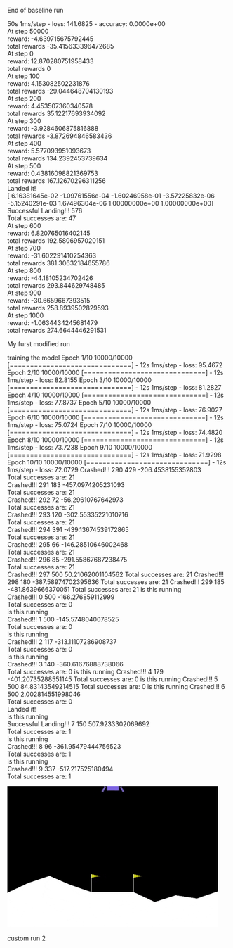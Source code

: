 End of baseline run

50s 1ms/step - loss: 141.6825 - accuracy: 0.0000e+00  
At step  50000  
reward:  -4.639715675792445  
total rewards  -35.415633396472685  
At step  0  
reward:  12.870280751958433  
total rewards  0  
At step  100  
reward:  4.153082502231876  
total rewards  -29.044648704130193  
At step  200  
reward:  4.453507360340578  
total rewards  35.12217693934092  
At step  300  
reward:  -3.9284606875816888  
total rewards  -3.872694846583436  
At step  400  
reward:  5.577093951093673  
total rewards  134.2392453739634  
At step  500  
reward:  0.43816098821369753  
total rewards  167.12670296311256  
Landed it!  
[ 6.16381645e-02 -1.09761556e-04 -1.60246958e-01 -3.57225832e-06
 -5.15240291e-03  1.67496304e-06  1.00000000e+00  1.00000000e+00]  
Successful Landing!!!  576  
Total successes are:  47  
At step  600  
reward:  6.820765016402145  
total rewards  192.5806957020151  
At step  700  
reward:  -31.602291410254363  
total rewards  381.30632184655786  
At step  800  
reward:  -44.18105234702426  
total rewards  293.844629748485  
At step  900  
reward:  -30.6659667393515  
total rewards  258.8939502829593  
At step  1000  
reward:  -1.0634434245681479  
total rewards  274.6644446291531  

My furst modified run

training the model
Epoch 1/10
10000/10000 [==============================] - 12s 1ms/step - loss: 95.4672
Epoch 2/10
10000/10000 [==============================] - 12s 1ms/step - loss: 82.8155
Epoch 3/10
10000/10000 [==============================] - 12s 1ms/step - loss: 81.2827
Epoch 4/10
10000/10000 [==============================] - 12s 1ms/step - loss: 77.8737
Epoch 5/10
10000/10000 [==============================] - 12s 1ms/step - loss: 76.9027
Epoch 6/10
10000/10000 [==============================] - 12s 1ms/step - loss: 75.0724
Epoch 7/10
10000/10000 [==============================] - 12s 1ms/step - loss: 74.4820
Epoch 8/10
10000/10000 [==============================] - 12s 1ms/step - loss: 73.7238
Epoch 9/10
10000/10000 [==============================] - 12s 1ms/step - loss: 71.9298
Epoch 10/10
10000/10000 [==============================] - 12s 1ms/step - loss: 72.0729
Crashed!!!  290 429 -206.4538155352803  
Total successes are:  21  
Crashed!!!  291 183 -457.0974205231093  
Total successes are:  21  
Crashed!!!  292 72 -56.29610767642973  
Total successes are:  21  
Crashed!!!  293 120 -302.55335221010716  
Total successes are:  21  
Crashed!!!  294 391 -439.13674539172865  
Total successes are:  21  
Crashed!!!  295 66 -146.28510646002468  
Total successes are:  21  
Crashed!!!  296 85 -291.55867687238475  
Total successes are:  21  
Crashed!!!  297 500 50.21062001104562
Total successes are:  21
Crashed!!!  298 180 -387.58974702395636
Total successes are:  21
Crashed!!!  299 185 -481.8639666370051
Total successes are:  21
is this running  
Crashed!!!  0 500 -166.276859112999  
Total successes are:  0  
is this running  
Crashed!!!  1 500 -145.5748040078525  
Total successes are:  0  
is this running  
Crashed!!!  2 117 -313.11107286908737  
Total successes are:  0  
is this running  
Crashed!!!  3 140 -360.61676888738066  
Total successes are:  0
is this running
Crashed!!!  4 179 -401.20735288551145
Total successes are:  0
is this running
Crashed!!!  5 500 84.83143549214515
Total successes are:  0
is this running
Crashed!!!  6 500 2.002814551998046  
Total successes are:  0  
Landed it!  
is this running  
Successful Landing!!!  7 150 507.9233302069692  
Total successes are:  1  
is this running  
Crashed!!!  8 96 -361.95479444756523  
Total successes are:  1  
is this running  
Crashed!!!  9 337 -517.217525180494  
Total successes are:  1  

![](Lunar_lander_run3.gif)

custom run 2

